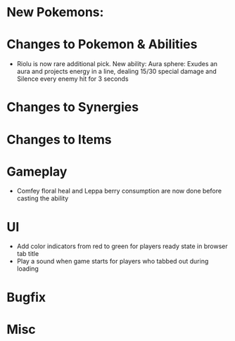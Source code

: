 # New Pokemons:

# Changes to Pokemon & Abilities

- Riolu is now rare additional pick. New ability: Aura sphere: Exudes an aura and projects energy in a line, dealing 15/30 special damage and Silence every enemy hit for 3 seconds

# Changes to Synergies

# Changes to Items

# Gameplay

- Comfey floral heal and Leppa berry consumption are now done before casting the ability

# UI

- Add color indicators from red to green for players ready state in browser tab title
- Play a sound when game starts for players who tabbed out during loading

# Bugfix

# Misc
